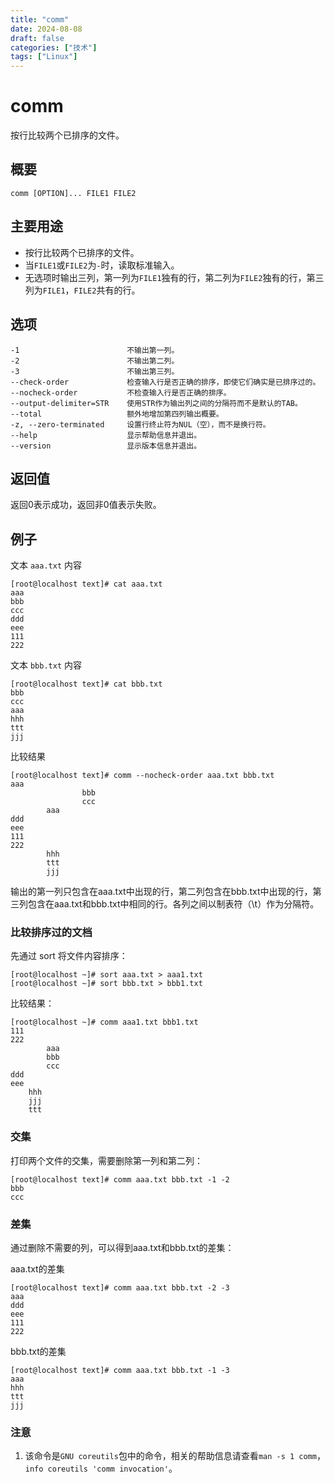 ```yaml
---
title: "comm"
date: 2024-08-08
draft: false
categories: ["技术"]
tags: ["Linux"]
---
```

comm
===

按行比较两个已排序的文件。

## 概要

```shell
comm [OPTION]... FILE1 FILE2
```

## 主要用途

- 按行比较两个已排序的文件。
- 当`FILE1`或`FILE2`为`-`时，读取标准输入。
- 无选项时输出三列，第一列为`FILE1`独有的行，第二列为`FILE2`独有的行，第三列为`FILE1`，`FILE2`共有的行。


## 选项

```shell
-1                        不输出第一列。
-2                        不输出第二列。
-3                        不输出第三列。
--check-order             检查输入行是否正确的排序，即使它们确实是已排序过的。
--nocheck-order           不检查输入行是否正确的排序。
--output-delimiter=STR    使用STR作为输出列之间的分隔符而不是默认的TAB。
--total                   额外地增加第四列输出概要。
-z, --zero-terminated     设置行终止符为NUL（空），而不是换行符。
--help                    显示帮助信息并退出。
--version                 显示版本信息并退出。
```


## 返回值

返回0表示成功，返回非0值表示失败。

## 例子

文本 `aaa.txt` 内容

```shell
[root@localhost text]# cat aaa.txt 
aaa
bbb
ccc
ddd
eee
111
222
```

文本 `bbb.txt` 内容

```shell
[root@localhost text]# cat bbb.txt 
bbb
ccc
aaa
hhh
ttt
jjj
```


比较结果

```shell
[root@localhost text]# comm --nocheck-order aaa.txt bbb.txt 
aaa
                bbb
                ccc
        aaa
ddd
eee
111
222
        hhh
        ttt
        jjj
```

输出的第一列只包含在aaa.txt中出现的行，第二列包含在bbb.txt中出现的行，第三列包含在aaa.txt和bbb.txt中相同的行。各列之间以制表符（\t）作为分隔符。

### 比较排序过的文档

先通过 sort 将文件内容排序：

```shell
[root@localhost ~]# sort aaa.txt > aaa1.txt
[root@localhost ~]# sort bbb.txt > bbb1.txt
```

比较结果：

```shell
[root@localhost ~]# comm aaa1.txt bbb1.txt
111
222
		aaa
		bbb
		ccc
ddd
eee
	hhh
	jjj
	ttt
```

### 交集

打印两个文件的交集，需要删除第一列和第二列：

```shell
[root@localhost text]# comm aaa.txt bbb.txt -1 -2
bbb
ccc
```

### 差集

通过删除不需要的列，可以得到aaa.txt和bbb.txt的差集：

aaa.txt的差集

```shell
[root@localhost text]# comm aaa.txt bbb.txt -2 -3
aaa
ddd
eee
111
222
```

bbb.txt的差集

```shell
[root@localhost text]# comm aaa.txt bbb.txt -1 -3
aaa
hhh
ttt
jjj
```


### 注意

1. 该命令是`GNU coreutils`包中的命令，相关的帮助信息请查看`man -s 1 comm`，`info coreutils 'comm invocation'`。


